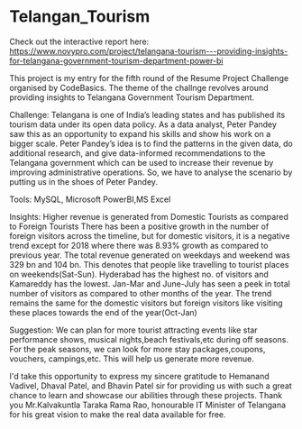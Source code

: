 # Telangan_Tourism

Check out the interactive report here: 
https://www.novypro.com/project/telangana-tourism---providing-insights-for-telangana-government-tourism-department-power-bi

This project is my entry for the fifth round of the Resume Project Challenge organised by CodeBasics. The theme of the challnge revolves around providing insights to Telangana Government Tourism Department.

Challenge: Telangana is one of India’s leading states and has published its tourism data under its open data policy.
As a data analyst, Peter Pandey saw this as an opportunity to expand his skills and show his work on a bigger scale. Peter Pandey’s idea is to find the patterns in the given data, do additional research, and give data-informed recommendations to the Telangana government which can be used to increase their revenue by improving administrative operations. So, we have to analyse the scenario by putting us in the shoes of Peter Pandey.

Tools: MySQL, Microsoft PowerBI,MS Excel

Insights:
Higher revenue is generated from Domestic Tourists as compared to Foreign Tourists
There has been a positive growth in the number of foreign visitors across the timeline, but for domestic visitors, it is a negative trend except for 2018 where there was 8.93% growth as compared to previous year.
The total revenue generated on weekdays and weekend was 329 bn and 104 bn. This denotes that people like travelling to tourist places on weekends(Sat-Sun).
Hyderabad has the highest no. of visitors and Kamareddy has the lowest.
Jan-Mar and June-July has seen a peek in total number of visitors as compared to other months of the year. The trend remains the same for the domestic visitors but foreign visitors like visiting these places towards the end of the year(Oct-Jan)

Suggestion: 
We can plan for more tourist attracting events like star performance shows, musical nights,beach festivals,etc during off seasons. For the peak seasons, we can look for more stay packages,coupons, vouchers, campings,etc. This will help us generate more revenue.

I'd take this opportunity to express my sincere gratitude to Hemanand Vadivel, Dhaval Patel, and Bhavin Patel sir for providing us with such a great chance to learn and showcase our abilities through these projects. Thank you Mr.Kalvakuntla Taraka Rama Rao, honourable IT Minister of Telangana for his great vision to make the real data available for free.

